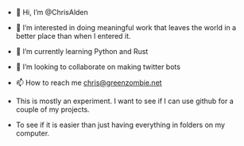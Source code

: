 - 👋 Hi, I’m @ChrisAlden
- 👀 I’m interested in doing meaningful work that leaves the world in a better place than when I entered it.
- 🌱 I’m currently learning Python and Rust
- 💞️ I’m looking to collaborate on making twitter bots
- 📫 How to reach me chris@greenzombie.net

- This is mostly an experiment. I want to see if I can use github for a couple of my projects. 
- To see if it is easier than just having everything in folders on my computer.

<!---
ChrisAlden/ChrisAlden is a ✨ special ✨ repository because its `README.md` (this file) appears on your GitHub profile.
You can click the Preview link to take a look at your changes.
--->
